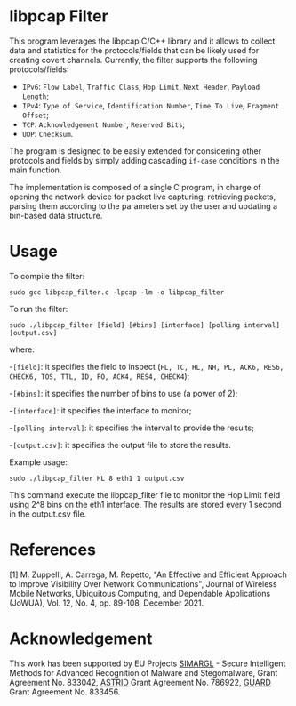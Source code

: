 # libpcap Filter

This program leverages the libpcap C/C++ library and it allows to collect data and statistics for the protocols/fields that can be likely used for creating covert channels. Currently, the filter supports the following protocols/fields:

- ```IPv6```: ```Flow Label```, ```Traffic Class```, ```Hop Limit```, ```Next Header```, ```Payload Length```;
- ```IPv4```: ```Type of Service```, ```Identification Number```, ```Time To Live```, ```Fragment Offset```;
- ```TCP```: ```Acknowledgement Number```,  ```Reserved Bits```;
- ```UDP```: ```Checksum```. 

The program is designed to be easily extended for considering other protocols and fields by simply adding  cascading ```if-case``` conditions in the main function. 



The implementation is composed of a single C program, in charge of opening the network device for packet live capturing, retrieving packets, parsing them according to the parameters set by the user and updating a bin-based data structure. 

# Usage
To compile the filter:

```
sudo gcc libpcap_filter.c -lpcap -lm -o libpcap_filter
```

To run the filter:

```
sudo ./libpcap_filter [field] [#bins] [interface] [polling interval] [output.csv]
```

where:

-```[field]```: it specifies the field to inspect (```FL, TC, HL, NH, PL, ACK6, RES6, CHECK6, TOS, TTL, ID, FO, ACK4, RES4, CHECK4```);

-```[#bins]```: it specifies the number of bins to use (a power of 2); 

-```[interface]```: it specifies the interface to monitor;

-```[polling interval]```: it specifies the interval to provide the results;

-```[output.csv]```: it specifies the output file to store the results.


Example usage:

```
sudo ./libpcap_filter HL 8 eth1 1 output.csv
```

This command execute the libpcap_filter file to monitor the Hop Limit field using 2^8 bins on the eth1 interface. The results are stored every 1 second in the output.csv file.

# References

[1] M. Zuppelli, A. Carrega, M. Repetto, "An Effective and Efficient Approach to Improve Visibility Over Network Communications", Journal of Wireless Mobile Networks, Ubiquitous Computing, and Dependable Applications (JoWUA), Vol. 12, No. 4, pp. 89-108, December 2021.




# Acknowledgement 

This work has been supported by EU Projects [SIMARGL](https://simargl.eu) - Secure Intelligent Methods for Advanced Recognition of Malware and Stegomalware, Grant Agreement No. 833042,  [ASTRID](https://www.astrid-project.eu) Grant Agreement No. 786922,  [GUARD](https://guard-project.eu) Grant Agreement No. 833456.
